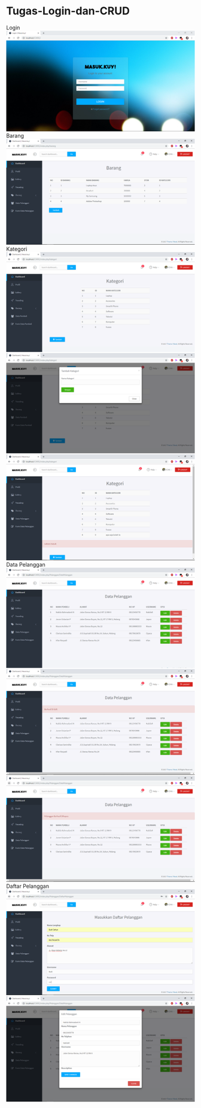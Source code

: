 # Tugas-Login-dan-CRUD
Login
![alt text](https://github.com/ClarissaSanindita/Tugas-Login-dan-CRUD/blob/master/login.PNG)
Barang
![alt text](https://github.com/ClarissaSanindita/Tugas-Login-dan-CRUD/blob/master/barang.PNG)
Kategori
![alt text](https://github.com/ClarissaSanindita/Tugas-Login-dan-CRUD/blob/master/kategori.PNG)
![alt text](https://github.com/ClarissaSanindita/Tugas-Login-dan-CRUD/blob/master/kategorisimpan.PNG)
![alt text](https://github.com/ClarissaSanindita/Tugas-Login-dan-CRUD/blob/master/kategorisimpan2.PNG)
Data Pelanggan
![alt text](https://github.com/ClarissaSanindita/Tugas-Login-dan-CRUD/blob/master/datapelanggan.PNG)
![alt text](https://github.com/ClarissaSanindita/Tugas-Login-dan-CRUD/blob/master/datapelanggan2.PNG)
![alt text](https://github.com/ClarissaSanindita/Tugas-Login-dan-CRUD/blob/master/datapelanggan3.PNG)
Daftar Pelanggan
![alt text](https://github.com/ClarissaSanindita/Tugas-Login-dan-CRUD/blob/master/daftarpelanggan.PNG)
![alt text](https://github.com/ClarissaSanindita/Tugas-Login-dan-CRUD/blob/master/tambahdatapelanggan.PNG)


